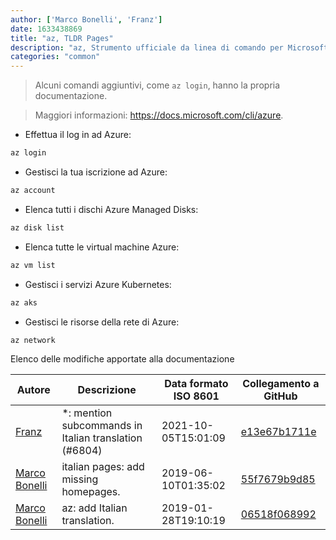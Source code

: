 ```yaml
---
author: ['Marco Bonelli', 'Franz']
date: 1633438869
title: "az, TLDR Pages"
description: "az, Strumento ufficiale da linea di comando per Microsoft Azure."
categories: "common"
---
```

> Alcuni comandi aggiuntivi, come `az login`, hanno la propria documentazione.

> Maggiori informazioni: <https://docs.microsoft.com/cli/azure>.

- Effettua il log in ad Azure:

```bash
az login
```

- Gestisci la tua iscrizione ad Azure:

```bash
az account
```

- Elenca tutti i dischi Azure Managed Disks:

```bash
az disk list
```

- Elenca tutte le virtual machine Azure:

```bash
az vm list
```

- Gestisci i servizi Azure Kubernetes:

```bash
az aks
```

- Gestisci le risorse della rete di Azure:

```bash
az network
```
Elenco delle modifiche apportate alla documentazione


Autore | Descrizione | Data formato ISO 8601 | Collegamento a GitHub
------|-----|-----|-----
[Franz](mailto:franz.f1032@gmail.com) | *: mention subcommands in Italian translation (#6804) | 2021-10-05T15:01:09 | [e13e67b1711e](https://github.com/tldr-pages/tldr/commit/e13e67b1711e4112cca0cc4d07521c0cf901290c)
[Marco Bonelli](mailto:marco@mebeim.net) | italian pages: add missing homepages. | 2019-06-10T01:35:02 | [55f7679b9d85](https://github.com/tldr-pages/tldr/commit/55f7679b9d85480f6c81738bd32c7901a1db36fe)
[Marco Bonelli](mailto:mb5.marcob@gmail.com) | az: add Italian translation. | 2019-01-28T19:10:19 | [06518f068992](https://github.com/tldr-pages/tldr/commit/06518f068992df6a4e76a3a6b2576a72ec192bba)

